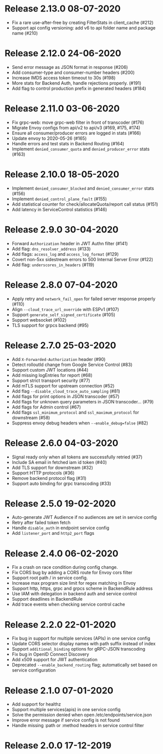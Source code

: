 # Release 2.13.0 08-07-2020

- Fix a rare use-after-free by creating FilterStats in client_cache (#212)
- Support api config versioning:  add v6 to api folder name and package name (#210)

# Release 2.12.0 24-06-2020

- Send error message as JSON format in response (#206)
- Add consumer-type and consumer-number headers (#200)
- Increase IMDS access token timeout to 30s (#198)
- More stats for Backend Auth, handle rejections properly. (#191)
- Add flag to control production prefix in generated headers (#184)

# Release 2.11.0 03-06-2020

- Fix grpc-web: move grpc-web filter in front of transcoder (#176)
- Migrate Envoy configs from api/v2 to api/v3 (#169, #175, #174)
- Ensure all consumer/producer errors are logged in stats (#166)
- Update envoy to 2020-05-26 (#165)
- Handle errors and test stats in Backend Routing (#164)
- Implement `denied_consumer_quota` and `denied_producer_error` stats (#163)

# Release 2.10.0 18-05-2020

- Implement `denied_consumer_blocked` and `denied_consumer_error` stats (#156)
- Implement `denied_control_plane_fault` (#155)
- Add statistical counter for check/allocateQuota/report call status (#151)
- Add latency in ServiceControl statistics (#146)

# Release 2.9.0 30-04-2020

- Forward `Authorization` header in JWT Authn filter (#141)
- Add flag: `dns_resolver_address` (#133)
- Add flags: `access_log` and `access_log_format` (#129)
- Covert non-5xx sidestream errors to 500 Internal Server Error (#122)
- Add flag: `underscores_in_headers` (#119)

# Release 2.8.0 07-04-2020

- Apply retry and `network_fail_open` for failed server response properly (#110)
- Align `--cloud_trace_url_override` with ESPv1 (#107)
- Support `generate_self_signed_certificate` (#105)
- Support websocket (#102)
- TLS support for grpcs backend (#95)

# Release 2.7.0 25-03-2020

- Add `X-Forwarded-Authorization` header (#90)
- Detect rolloutId change from Google Service Control (#83)
- Support custom JWT locations (#44)
- Add missing logEntries for report (#68)
- Support strict transport security (#77)
- Add mTLS support for upstream connection (#52)
- Add flag `--disable_cloud_trace_auto_sampling` (#81)
- Add flags for print options in JSON transcoder (#57)
- Add flags for unknown query parameters in JSON transcoder… (#79)
- Add flags for Admin control (#67)
- Add flags `ssl_minimum_protocol` and `ssl_maximum_protocol` for downstream (#58)
- Suppress envoy debug headers when `--enable_debug=false` (#82)

# Release 2.6.0 04-03-2020

- Signal ready only when all tokens are successfully retried (#37)
- Include SA email in fetched iam id token (#40)
- Add TLS support for downstream (#32)
- Support HTTP protocols (#36)
- Remove backend protocol flag (#31)
- Support auto binding for grpc transcoding (#33)

# Release 2.5.0 19-02-2020

- Auto-generate JWT Audience if no audiences are set in service config
- Retry after failed token fetch
- Handle `disable_auth` in endpoint service config
- Add `listener_port` and `http2_port` flags

# Release 2.4.0 06-02-2020

- Fix a crash on race condition during config change.
- Fix CORS bug by adding a CORS route for Envoy cors filter
- Support root path / in service config.
- Increase max program size limit for regex matching in Envoy
- Support http, https, grpc and grpcs scheme in BackendRule address
- Use IAM with delegation in backend auth and service control
- Support deadlines in BackendRule
- Add trace events when checking service control cache

# Release 2.2.0 22-01-2020

- Fix bug in support for multiple services (APIs) in one service config
- Update CORS selector display names with path suffix instead of index
- Support `additional_binding` options for gRPC-JSON transcoding
- Fix bug in OpenID Connect Discovery
- Add x509 support for JWT authentication
- Deprecated `--enable_backend_routing` flag; automatically set based on service configuration

# Release 2.1.0 07-01-2020

- Add support for healthz
- Support multiple services(apis) in one service config
- Solve the permission denied when open /etc/endpoints/service.json
- Improve error message if service config is not found
- Handle missing :path or :method headers in service control filter

# Release 2.0.0 17-12-2019
